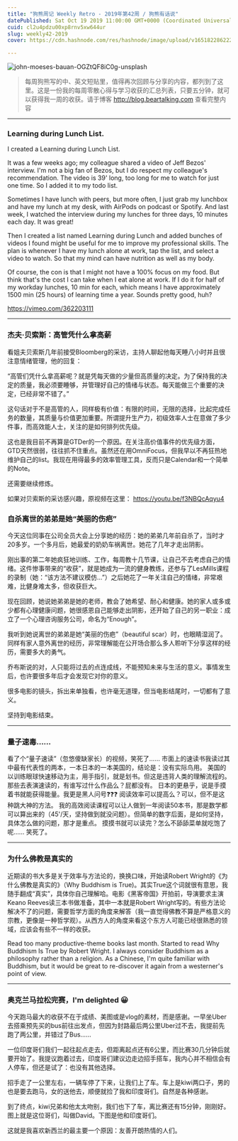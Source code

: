 ```yaml
---
title: "狗熊周记 Weekly Retro - 2019年第42周 / 狗熊有话说"
datePublished: Sat Oct 19 2019 11:00:00 GMT+0000 (Coordinated Universal Time)
cuid: cl2u4pdzu00xp8rnv5xw644ur
slug: weekly42-2019
cover: https://cdn.hashnode.com/res/hashnode/image/upload/v1651822862228/JG2wgiq8U.jpg

---
```


![john-moeses-bauan-OGZtQF8iC0g-unsplash](https://i.imgur.com/YnOz6Bb.jpg)

> 每周狗熊写的中、英文短贴里，值得再次回顾与分享的内容，都列到了这里。这是一份我的每周零散心得与学习收获的汇总列表，只要五分钟，就可以获得我一周的收获。请于博客 http://blog.beartalking.com 查看完整内容

***

### Learning during Lunch List.

I created a Learning during Lunch List. 

It was a few weeks ago; my colleague shared a video of Jeff Bezos' interview. I'm not a big fan of Bezos, but I do respect my colleague's recommendation. The video is 39' long, too long for me to watch for just one time. So I added it to my todo list. 

Sometimes I have lunch with peers, but more often, I just grab my lunchbox and have my lunch at my desk, with AirPods on podcast or Spotify. And last week, I watched the interview during my lunches for three days, 10 minutes each day. It was great! 

Then I created a list named Learning during Lunch and added bunches of videos I found might be useful for me to improve my professional skills. The plan is whenever I have my lunch alone at work, tap the list, and select a video to watch. So that my mind can have nutrition as well as my body. 

Of course, the con is that I might not have a 100% focus on my food. But think that's the cost I can take when I eat alone at work. If I do it for half of my workday lunches, 10 min for each, which means I have approximately 1500 min (25 hours) of learning time a year. Sounds pretty good, huh?

https://vimeo.com/362203111

***
### 杰夫·贝索斯：高管凭什么拿高薪

看姐夫贝索斯几年前接受Bloomberg的采访，主持人聊起他每天睡八小时并且很注意情绪管理，他的回复：

“高管们凭什么拿高薪呢？就是凭每天做的少量但高质量的决定。为了保持我的决定的质量，我必须要睡够，并管理好自己的情绪与状态。每天能做三个重要的决定，已经非常不错了。”

这句话对于不是高管的人，同样极有价值：有限的时间，无限的选择，比起完成任务的数量，其质量与价值更加重要。所谓提升生产力，初级效率人士在意做了多少件事，而高效能人士，关注的是如何排列优先级。

这也是我目前不再算是GTDer的一个原因。在关注高价值事件的优先级方面，GTD天然很弱，往往抓不住重点。虽然还在用OmniFocus，但我早以不再狂热地维护自己的list。我现在用得最多的效率管理工具，反而只是Calendar和一个简单的Note。

还需要继续修炼。

如果对贝索斯的采访感兴趣，原视频在这里：
https://youtu.be/f3NBQcAqyu4

### 自杀离世的弟弟是她“美丽的伤疤”

今天这位同事在公司全员大会上分享她的经历：她的弟弟几年前自杀了，当时才20多岁。一个多月后，她最爱的奶奶车祸离世。她花了几年才走出阴影。

刚出事的第二年她疯狂地训练、工作，每周教十几节课，让自己不去考虑自己的情绪。这件惨事带来的“收获”，就是她成为一流的健身教练，还参与了LesMills课程的录制（她：“该方法不建议模仿…”）之后她花了一年关注自己的情绪，非常艰难，比健身难太多，但收获巨大。

现在回顾，她说她弟弟是她的老师，教会了她希望、耐心和健康。她的家人或多或少都有心理健康问题，她很感恩自己能够走出阴影，还开始了自己的另一职业：成立了一个心理咨询服务公司，命名为“Enough”。

我听到她说离世的弟弟是她“美丽的伤疤”（beautiful scar）时，也眼睛湿润了。同样有家人意外离世的经历，非常理解能在公开场合那么多人聆听下分享这样的经历，需要多大的勇气。

乔布斯说的对，人只能将过去的点连成线，不能预知未来与生活的意义。事情发生后，也许要很多年后才会发现它对你的意义。

很多电影的镜头，拆出来单独看，也许毫无道理，但当电影结尾时，一切都有了意义。

坚持到电影结束。

***

### 量子速毒……

看了个“量子速读”（忽悠傻缺家长）的视频，笑死了……
市面上的速读书我读过其中最有代表性的两本，一本日本的一本美国的，结论是：没有实际鸟用。
美国的以训练眼球快速移动为主，用手指引，就是划书。但这是违背人类的理解流程的。那些去表演速读的，有谁写过什么作品么？屁都没有。
日本的更悬乎，说是手摸着书就能获得能量。我更是黑人问号❓❓❓
阅读效率可以提高么？可以，但不是这种跳大神的方法。
我的高效阅读课程可以让人做到一年阅读50本书，那是数学都可以算出来的（45'/天，坚持做到就没问题）。但简单的数字后面，是如何坚持，具体怎么做的问题，那才是重点。
摸摸书就可以读完？怎么不舔舔菜单就吃饱了呢……
笑死了。

***
### 为什么佛教是真实的

近期读的书大多是关于效率与方法论的，换换口味，开始读Robert Wright的《为什么佛教是真实的》（Why Buddhism is True)。其实True这个词就很有意思，我随手翻成“真实”，具体你自己理解哈。电影《黑客帝国》开拍前，导演要求主演Keano Reeves读三本书做准备，其中一本就是Robert Wright写的。有些方法论解决不了的问题，需要哲学方面的角度来解答（我一直觉得佛教不算是严格意义的宗教，更像是一种哲学观）。从西方人的角度来看这个东方人可能已经很熟悉的领域，应该会有些不一样的收获。

Read too many productive-theme books last month. Started to read Why Buddhism Is True by Robert Wright. I always consider Buddhism as a philosophy rather than a religion. As a Chinese, I'm quite familiar with Buddhism, but it would be great to re-discover it again from a westerner's point of view. 

***

### 奥克兰马拉松完赛，I'm delighted 😀 

今天跑马最大的收获不在于成绩、美图或是vlog的素材，而是感谢。一早坐Uber去搭乘预先买的bus前往出发点，但因为封路最后两公里Uber过不去，我提前先跑了两公里，并错过了Bus……

一位印度哥们我们一起往起点走去，但距离起点还有6公里，而比赛30几分钟后就要开始了。我提议跑着过去，印度哥们建议边走边招手搭车，我内心并不相信会有人停车，但还是试了：也没有其他选择。

招手走了一公里左右，一辆车停了下来，让我们上了车。车上是kiwi两口子，男的也是要去跑马，女的送他去，顺便就捡了我和印度哥们。自然是各种感谢。

到了终点，kiwi兄弟和他太太吻别，我们也下了车，离比赛还有15分钟，刚刚好。图上就是这位哥们，叫做David。下图是他和印度哥们。

这就是我喜欢新西兰的最主要一个原因：友善开朗热情的人们。